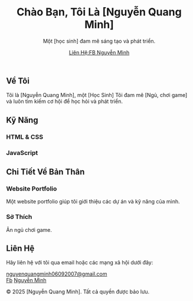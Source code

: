 <!DOCTYPE html>
<html lang="vi">
<head>
  <meta charset="UTF-8">
  <meta name="viewport" content="width=device-width, initial-scale=1.0">
  <meta http-equiv="X-UA-Compatible" content="ie=edge">
  <title>Giới Thiệu Bản Thân | [Nguyễn Quang Minh]</title>
  <link rel="stylesheet" href="styles.css">
</head>
<body>

  <!-- Header Section -->
  <header>
    <div class="container">
      <div class="header-content">
        <img src="your-photo.jpg" alt="" class="profile-img">
        <h1>Chào Bạn, Tôi Là [Nguyễn Quang Minh]</h1>
        <p class="intro">Một [học sinh] đam mê sáng tạo và phát triển.</p>
        <a href="#contact" class="btn">Liên Hệ:FB Nguyễn Minh</a>
      </div>
    </div>
  </header>

  <!-- About Section -->
  <section id="about" class="about">
    <div class="container">
      <h2>Về Tôi</h2>
      <p>Tôi là [Nguyễn Quang Minh], một [Học Sinh] Tôi đam mê [Ngủ, chơi game] và luôn tìm kiếm cơ hội để học hỏi và phát triển.</p>
    </div>
  </section>

  <!-- Skills Section -->
  <section id="skills" class="skills">
    <div class="container">
      <h2>Kỹ Năng</h2>
      <div class="skills-list">
        <div class="skill">
          <h3>HTML & CSS</h3>
          <div class="skill-bar"><div class="skill-level html"></div></div>
        </div>
        <div class="skill">
          <h3>JavaScript</h3>
          <div class="skill-bar"><div class="skill-level javascript"></div></div>
        </div>
        <div class="skill">
  
  <!-- Projects Section -->
  <section id="projects" class="projects">
    <div class="container">
      <h2>Chi Tiết Về Bản Thân</h2>
      <div class="project-cards">
        <div class="project-card">
          <h3>Website Portfolio</h3>
          <p>Một website portfolio giúp tôi giới thiệu các dự án và kỹ năng của mình.</p>
        </div>
        <div class="project-card">
          <h3>Sở Thích </h3>
          <p>Ăn ngủ chơi game.</p>
        </div>
      </div>
    </div>
  </section>

  <!-- Contact Section -->
  <section id="contact" class="contact">
    <div class="container">
      <h2>Liên Hệ</h2>
      <p>Hãy liên hệ với tôi qua email hoặc các mạng xã hội dưới đây:</p>
      <a href="[mailto:email@exa]" class="email">nguyenquangminh06092007@gmail.com</a>
      <div class="social-links">
        <a href="[https://www.facebook.com/mjnhtoca]" target="_blank" class="social-link">Fb</a>
        <a href="[https://www.facebook.com/mjnhtoca]" target="_blank" class="social-link">Nguyễn Minh</a>
      </div>
    </div>
  </section>

  <!-- Footer -->
  <footer>
    <div class="container">
      <p>&copy; 2025 [Nguyễn Quang Minh]. Tất cả quyền được bảo lưu.</p>
    </div>
  </footer> 
  
</body>
</html>

